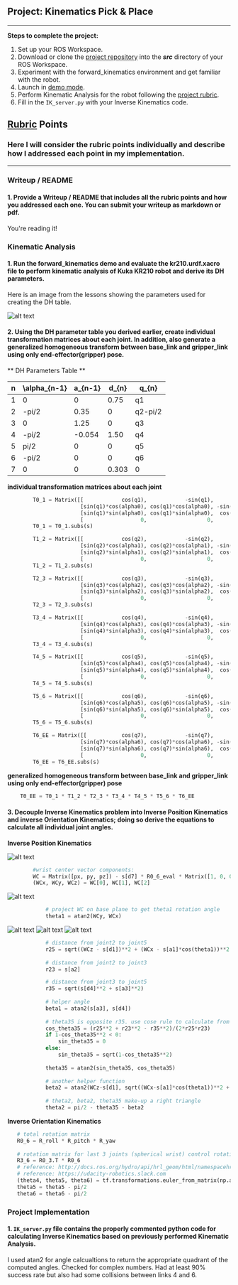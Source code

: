 ## Project: Kinematics Pick & Place

---


**Steps to complete the project:**  


1. Set up your ROS Workspace.
2. Download or clone the [project repository](https://github.com/udacity/RoboND-Kinematics-Project) into the ***src*** directory of your ROS Workspace.  
3. Experiment with the forward_kinematics environment and get familiar with the robot.
4. Launch in [demo mode](https://classroom.udacity.com/nanodegrees/nd209/parts/7b2fd2d7-e181-401e-977a-6158c77bf816/modules/8855de3f-2897-46c3-a805-628b5ecf045b/lessons/91d017b1-4493-4522-ad52-04a74a01094c/concepts/ae64bb91-e8c4-44c9-adbe-798e8f688193).
5. Perform Kinematic Analysis for the robot following the [project rubric](https://review.udacity.com/#!/rubrics/972/view).
6. Fill in the `IK_server.py` with your Inverse Kinematics code. 


[//]: # (Image References)

[image1]: ./misc_images/Kuka_config.png
[image2]: ./misc_images/Sperical_Wrist_Location.png
[image3]: ./misc_images/theta1.png
[image4]: ./misc_images/beta1.png
[image5]: ./misc_images/theta2.png
[image6]: ./misc_images/theta3.png


## [Rubric](https://review.udacity.com/#!/rubrics/972/view) Points
### Here I will consider the rubric points individually and describe how I addressed each point in my implementation.  

---
### Writeup / README

#### 1. Provide a Writeup / README that includes all the rubric points and how you addressed each one.  You can submit your writeup as markdown or pdf.  

You're reading it!

### Kinematic Analysis
#### 1. Run the forward_kinematics demo and evaluate the kr210.urdf.xacro file to perform kinematic analysis of Kuka KR210 robot and derive its DH parameters.

Here is an image from the lessons showing the parameters used for creating the DH table.

![alt text][image1]

#### 2. Using the DH parameter table you derived earlier, create individual transformation matrices about each joint. In addition, also generate a generalized homogeneous transform between base_link and gripper_link using only end-effector(gripper) pose.

** DH Parameters Table **

n | \alpha_{n-1} | a_{n-1} | d_{n} | q_{n}
--- | --- | --- | --- | --- 
1 | 0 | 0 | 0.75 | q1
2 | -pi/2 | 0.35 | 0 | q2-pi/2
3 | 0 | 1.25 | 0 | q3
4 |  -pi/2 | -0.054 | 1.50 | q4
5 | pi/2 | 0 | 0 | q5
6 | -pi/2 | 0 | 0 | q6
7 | 0 | 0 | 0.303 | 0



**individual transformation matrices about each joint**

```python
        T0_1 = Matrix([[            cos(q1),            -sin(q1),            0,              a0],
                       [sin(q1)*cos(alpha0), cos(q1)*cos(alpha0), -sin(alpha0), -sin(alpha0)*d1],
                       [sin(q1)*sin(alpha0), cos(q1)*sin(alpha0),  cos(alpha0),  cos(alpha0)*d1],
                       [                  0,                   0,            0,               1]])
        T0_1 = T0_1.subs(s)

        T1_2 = Matrix([[            cos(q2),            -sin(q2),            0,              a1],
                       [sin(q2)*cos(alpha1), cos(q2)*cos(alpha1), -sin(alpha1), -sin(alpha1)*d2],
                       [sin(q2)*sin(alpha1), cos(q2)*sin(alpha1),  cos(alpha1),  cos(alpha1)*d2],
                       [                  0,                   0,            0,               1]])
        T1_2 = T1_2.subs(s)

        T2_3 = Matrix([[            cos(q3),            -sin(q3),            0,              a2],
                       [sin(q3)*cos(alpha2), cos(q3)*cos(alpha2), -sin(alpha2), -sin(alpha2)*d3],
                       [sin(q3)*sin(alpha2), cos(q3)*sin(alpha2),  cos(alpha2),  cos(alpha2)*d3],
                       [                  0,                   0,            0,               1]])
        T2_3 = T2_3.subs(s)

        T3_4 = Matrix([[            cos(q4),            -sin(q4),            0,              a3],
                       [sin(q4)*cos(alpha3), cos(q4)*cos(alpha3), -sin(alpha3), -sin(alpha3)*d4],
                       [sin(q4)*sin(alpha3), cos(q4)*sin(alpha3),  cos(alpha3),  cos(alpha3)*d4],
                       [                  0,                   0,            0,               1]])
        T3_4 = T3_4.subs(s)

        T4_5 = Matrix([[            cos(q5),            -sin(q5),            0,              a4],
                       [sin(q5)*cos(alpha4), cos(q5)*cos(alpha4), -sin(alpha4), -sin(alpha4)*d5],
                       [sin(q5)*sin(alpha4), cos(q5)*sin(alpha4),  cos(alpha4),  cos(alpha4)*d5],
                       [                  0,                   0,            0,               1]])
        T4_5 = T4_5.subs(s) 

        T5_6 = Matrix([[            cos(q6),            -sin(q6),            0,              a5],
                       [sin(q6)*cos(alpha5), cos(q6)*cos(alpha5), -sin(alpha5), -sin(alpha5)*d6],
                       [sin(q6)*sin(alpha5), cos(q6)*sin(alpha5),  cos(alpha5),  cos(alpha5)*d6],
                       [                  0,                   0,            0,               1]])
        T5_6 = T5_6.subs(s) 

        T6_EE = Matrix([[           cos(q7),            -sin(q7),            0,              a6],
                       [sin(q7)*cos(alpha6), cos(q7)*cos(alpha6), -sin(alpha6), -sin(alpha6)*d7],
                       [sin(q7)*sin(alpha6), cos(q7)*sin(alpha6),  cos(alpha6),  cos(alpha6)*d7],
                       [                  0,                   0,            0,               1]])
        T6_EE = T6_EE.subs(s)

```

**generalized homogeneous transform between base_link and gripper_link using only end-effector(gripper) pose**

```python
	T0_EE = T0_1 * T1_2 * T2_3 * T3_4 * T4_5 * T5_6 * T6_EE
```

#### 3. Decouple Inverse Kinematics problem into Inverse Position Kinematics and inverse Orientation Kinematics; doing so derive the equations to calculate all individual joint angles.


**Inverse Position Kinematics**


![alt text][image2]

```python
        #wrist center vector components:
        WC = Matrix([px, py, pz]) - s[d7] * R0_6_eval * Matrix([1, 0, 0])
        (WCx, WCy, WCz) = WC[0], WC[1], WC[2]
```


![alt text][image3]

```python
            # project WC on base plane to get theta1 rotation angle
            theta1 = atan2(WCy, WCx)
```

![alt text][image4] ![alt text][image5] ![alt text][image6]

```python
            # distance from joint2 to joint5
            r25 = sqrt((WCz - s[d1])**2 + (WCx - s[a1]*cos(theta1))**2 + (WCy - s[a1]*sin(theta1))**2)
            
            # distance from joint2 to joint3
            r23 = s[a2]

            # distance from joint3 to joint5
            r35 = sqrt(s[d4]**2 + s[a3]**2)
            
            # helper angle 
            beta1 = atan2(s[a3], s[d4])
            
            # theta35 is opposite r35. use cose rule to calculate from r23,r25,r35
            cos_theta35 = (r25**2 + r23**2 - r35**2)/(2*r25*r23)
            if 1-cos_theta35**2 < 0:
                sin_theta35 = 0
            else:
                sin_theta35 = sqrt(1-cos_theta35**2)
                
            theta35 = atan2(sin_theta35, cos_theta35)          
            
            # another helper function
            beta2 = atan2(WCz-s[d1], sqrt((WCx-s[a1]*cos(theta1))**2 + (WCy-s[a1]*sin(theta1))**2))
            
            # theta2, beta2, theta35 make-up a right triangle
            theta2 = pi/2 - theta35 - beta2
```


**Inverse Orientation Kinematics**

```python
   # total rotation matrix
   R0_6 = R_roll * R_pitch * R_yaw 
        
   # rotation matrix for last 3 joints (spherical wrist) control rotation of EE
   R3_6 = R0_3.T * R0_6
   # reference: http://docs.ros.org/hydro/api/hrl_geom/html/namespacehrl__geom_1_1transformations.html#a8ca9b0bdcd7c401ef619c1a644b3203f
   # reference: https://udacity-robotics.slack.com 
   (theta4, theta5, theta6) = tf.transformations.euler_from_matrix(np.array(R3_6_eval).astype(np.float64), axes = 'ryzx')
   theta5 = theta5 - pi/2
   theta6 = theta6 - pi/2
```




### Project Implementation

#### 1. `IK_server.py` file contains the properly commented python code for calculating Inverse Kinematics based on previously performed Kinematic Analysis.  


I used atan2 for angle calcualtions to return the appropriate quadrant of the computed angles. Checked for complex numbers. Had at least 90% success rate but also had some collisions between links 4 and 6. 

 




